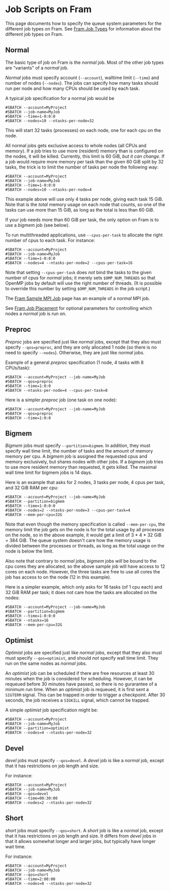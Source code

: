 # Job Scripts on Fram

This page documents how to specify the queue system parameters for the
different job types on Fram.  See [Fram Job Types](fram_job_types.md)
for information about the different job types on Fram.

## Normal

The basic type of job on Fram is the *normal* job.  Most of the other
job types are "variants" of a *normal* job.

*Normal* jobs must specify account (`--account`), walltime limit
(`--time`) and number of nodes (`--nodes`).  The jobs can specify how
many tasks should run per node and how many CPUs should be used by
each task.

A typical job specification for a normal job would be

	#SBATCH --account=MyProject
	#SBATCH --job-name=MyJob
	#SBATCH --time=1-0:0:0
	#SBATCH --nodes=10 --ntasks-per-node=32

This will start 32 tasks (processes) on each node, one for each cpu on the node.

All normal jobs gets exclusive access to whole nodes (all CPUs and
memory).  If a job tries to use more (resident) memory than is
configured on the nodes, it will be killed.  Currently, this limit is
60 GiB, *but it can change*.  If a job would require more memory per
task than the given 60 GiB split by 32 tasks, the trick is to limit the
number of tasks per node the following way:

	#SBATCH --account=MyProject
	#SBATCH --job-name=MyJob
	#SBATCH --time=1-0:0:0
	#SBATCH --nodes=10 --ntasks-per-node=4

This example above will use only 4 tasks per node, giving each task 15
GiB.  Note that is the _total_ memory usage on each node that counts,
so one of the tasks can use more than 15 GiB, as long as the total is
less than 60 GiB.

If your job needs more than 60 GiB per task, the only option on Fram
is to use a *bigmem* job (see below).

To run multithreaded applications, use `--cpus-per-task` to allocate
the right number of cpus to each task.  For instance:

	#SBATCH --account=MyProject
	#SBATCH --job-name=MyJob
	#SBATCH --time=1-0:0:0
	#SBATCH --nodes=4 --ntasks-per-node=2 --cpus-per-task=16

Note that setting `--cpus-per-task` does *not* bind the tasks to the
given number of cpus for _normal_ jobs; it merely sets
`$OMP_NUM_THREADS` so that OpenMP jobs by default will use the right
number of threads.  (It is possible to override this number by setting
`$OMP_NUM_THREADS` in the job script.)

The [Fram Sample MPI Job](fram_sample_mpi_job.md) page has an example
of a _normal_ MPI job.

See [Fram Job Placement](fram_job_placement.md) for optional
parameters for controlling which nodes a _normal_ job is run on.

## Preproc

_Preproc_ jobs are specified just like _normal_ jobs, except that they
also must specify `--qos=preproc`, and they are only allocated 1 node
(so there is no need to specify `--nodes`).  Otherwise, they are just
like *normal* jobs.

Example of a general _preproc_ specification (1 node, 4 tasks with 8 CPUs/task):

    #SBATCH --account=MyProject --job-name=MyJob
	#SBATCH --qos=preproc
    #SBATCH --time=1:0:0
    #SBATCH --ntasks-per-node=4 --cpus-per-task=8

Here is a simpler _preproc_ job (one task on one node):

    #SBATCH --account=MyProject --job-name=MyJob
    #SBATCH --qos=preproc
    #SBATCH --time=1:0:0

## Bigmem

_Bigmem_ jobs must specify `--partition=bigmem`.  In addition, they
must specify wall time limit, the number of tasks and the amount of
memory memory per cpu.  A _bigmem_ job is assigned the requested cpus
and memory exclusively, but shares nodes with other jobs.  If a
_bigmem_ job tries to use more resident memory than requested, it gets
killed.  The maximal wall time limit for bigmem jobs is 14 days.

Here is an example that asks for 2 nodes, 3 tasks per node, 4 cpus per
task, and 32 GiB RAM per cpu:

    #SBATCH --account=MyProject --job-name=MyJob
    #SBATCH --partition=bigmem
    #SBATCH --time=1-0:0:0
    #SBATCH --nodes=2 --ntasks-per-node=3 --cpus-per-task=4
    #SBATCH --mem-per-cpu=32G

Note that even though the memory specification is called `--mem-per-cpu`, the
memory limit the job gets on the node is for the total usage by all processes
on the node, so in the above example, it would get a limit of 3 * 4 * 32 GiB =
384 GiB. The queue system doesn't care how the memory usage is divided between
the processes or threads, as long as the total usage on the node is below the
limit.

Also note that contrary to *normal* jobs, *bigmem* jobs _will_ be bound to the
cpu cores they are allocated, so the above sample job will have access to 12
cores on each node. However, the three tasks are free to use all cores the job
has access to on the node (12 in this example).

Here is a simpler example, which only asks for 16 tasks (of 1 cpu
each) and 32 GiB RAM per task; it does not care how the tasks are
allocated on the nodes:

    #SBATCH --account=MyProject --job-name=MyJob
    #SBATCH --partition=bigmem
    #SBATCH --time=1-0:0:0
    #SBATCH --ntasks=16
    #SBATCH --mem-per-cpu=32G

## Optimist

_Optimist_ jobs are specified just like _normal_ jobs, except that
they also must must specify `--qos=optimist`, and should *not*
specify wall time limit.  They run on the same nodes as *normal* jobs.

An _optimist_ job can be scheduled if there are free resources at
least 30 minutes when the job is considered for scheduling.  However,
it can be requeued before 30 minutes have passed, so there is no
gurarantee of a minimum run time.  When an _optimist_ job is requeued,
it is first sent a `SIGTERM` signal.  This can be trapped in order to
trigger a checkpoint.  After 30 seconds, the job receives a `SIGKILL`
signal, which cannot be trapped.

A simple _optimist_ job specification might be:

	#SBATCH --account=MyProject
	#SBATCH --job-name=MyJob
    #SBATCH --partition=optimist
	#SBATCH --nodes=4 --ntasks-per-node=32

## Devel

_devel_ jobs must specify `--qos=devel`.  A _devel_ job is like a _normal_
job, except that it has restrictions on job length and size.

For instance:

	#SBATCH --account=MyProject
	#SBATCH --job-name=MyJob
    #SBATCH --qos=devel
	#SBATCH --time=00:30:00
	#SBATCH --nodes=2 --ntasks-per-node=32

## Short

_short_ jobs must specify `--qos=short`.  A _short_ job is like a _normal_
job, except that it has restrictions on job length and size.  It
differs from _devel_ jobs in that it allows somewhat longer and larger
jobs, but typically have longer wait time.

For instance:

	#SBATCH --account=MyProject
	#SBATCH --job-name=MyJob
    #SBATCH --qos=short
	#SBATCH --time=2:00:00
	#SBATCH --nodes=8 --ntasks-per-node=32

